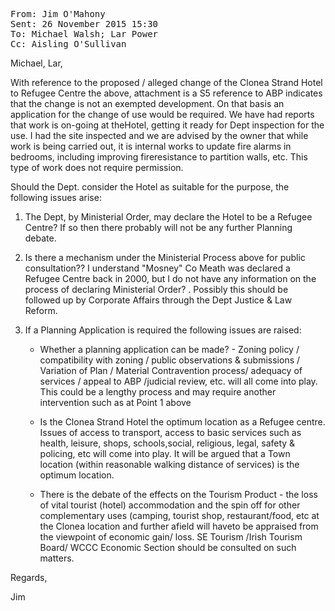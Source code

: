 <pre><tt>From: Jim O'Mahony
Sent: 26 November 2015 15:30
To: Michael Walsh; Lar Power
Cc: Aisling O'Sullivan</tt></pre>
Michael, Lar,

With reference to the proposed / alleged change of the Clonea Strand Hotel to Refugee Centre the above, attachment is a S5 reference to ABP indicates that the change is not an exempted development. On that basis an application for the change of use would be required. We have had reports that work is on-going at theHotel, getting it ready for Dept inspection for the use. I had the site inspected and we are advised by the owner that while work is being carried out, it is internal works to update fire alarms in bedrooms, including improving fireresistance to partition walls, etc. This type of work does not require permission.

Should the Dept. consider the Hotel as suitable for the purpose, the following issues arise:

1.  The Dept, by Ministerial Order, may declare the Hotel to be a Refugee Centre? If so then there probably will not be any further Planning debate.

2.  Is there a mechanism under the Ministerial Process above for public consultation?? I understand "Mosney" Co Meath was declared a Refugee Centre back in 2000, but I do not have any information on the process of declaring Ministerial Order? . Possibly this should be followed up by Corporate Affairs through the Dept Justice & Law Reform.

3.  If a Planning Application is required the following issues are raised:

    *  Whether a planning application can be made? - Zoning policy / compatibility with zoning / public observations & submissions / Variation of Plan / Material Contravention process/ adequacy of services / appeal to ABP /judicial review, etc. will all come into play. This could be a lengthy process and may require another intervention such as at Point 1 above

    *  Is the Clonea Strand Hotel the optimum location as a Refugee centre. Issues of access to transport, access to basic services such as health, leisure, shops, schools,social, religious, legal, safety & policing, etc will come into play. It will be argued that a Town location (within reasonable walking distance of services) is the optimum location.

    *  There is the debate of the effects on the Tourism Product - the loss of vital tourist (hotel) accommodation and the spin off for other complementary uses (camping, tourist shop, restaurant/food, etc at the Clonea location and further afield will haveto be appraised from the viewpoint of economic gain/ loss. SE Tourism /Irish Tourism Board/ WCCC Economic Section should be consulted on such matters.

Regards,

Jim